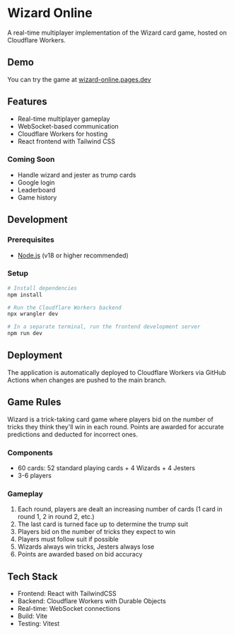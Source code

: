 # Wizard Online

A real-time multiplayer implementation of the Wizard card game, hosted on Cloudflare Workers.

## Demo
You can try the game at [wizard-online.pages.dev](https://wizard-online.pages.dev/)

## Features
- Real-time multiplayer gameplay
- WebSocket-based communication
- Cloudflare Workers for hosting
- React frontend with Tailwind CSS

### Coming Soon
- Handle wizard and jester as trump cards
- Google login
- Leaderboard
- Game history

## Development

### Prerequisites
- [Node.js](https://nodejs.org/en) (v18 or higher recommended)

### Setup
```bash
# Install dependencies
npm install

# Run the Cloudflare Workers backend
npx wrangler dev

# In a separate terminal, run the frontend development server
npm run dev
```

## Deployment
The application is automatically deployed to Cloudflare Workers via GitHub Actions when changes are pushed to the main branch.

## Game Rules

Wizard is a trick-taking card game where players bid on the number of tricks they think they'll win in each round. Points are awarded for accurate predictions and deducted for incorrect ones.

### Components
- 60 cards: 52 standard playing cards + 4 Wizards + 4 Jesters
- 3-6 players

### Gameplay
1. Each round, players are dealt an increasing number of cards (1 card in round 1, 2 in round 2, etc.)
2. The last card is turned face up to determine the trump suit
3. Players bid on the number of tricks they expect to win
4. Players must follow suit if possible
5. Wizards always win tricks, Jesters always lose
6. Points are awarded based on bid accuracy

## Tech Stack

- Frontend: React with TailwindCSS
- Backend: Cloudflare Workers with Durable Objects
- Real-time: WebSocket connections
- Build: Vite
- Testing: Vitest
